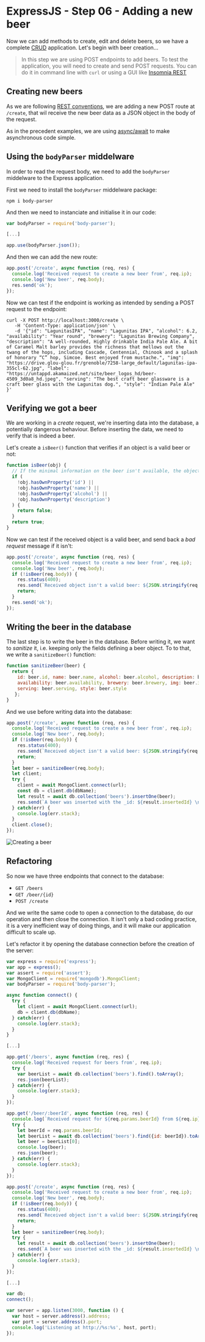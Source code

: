 # ExpressJS - Step 06 - Adding a new beer

Now we can add methods to create, edit and delete beers, so we have a complete [CRUD](https://en.wikipedia.org/wiki/Create,_read,_update_and_delete) application. Let's begin with beer creation...

> In this step we are using POST endpoints to add beers. To test the application, you will need to create and send POST requests. You can do it in command line with `curl` or using a GUI like [Insomnia REST](https://insomnia.rest/)


## Creating new beers


As we are following [REST conventions](https://en.wikipedia.org/wiki/Representational_state_transfer), we are adding a new POST route at `/create`, that wil receive the new beer data as a JSON object in the body of the request.

As in the precedent examples, we are using [async/await](https://developer.mozilla.org/en-US/docs/Web/JavaScript/Reference/Statements/async_function) to make asynchronous code simple.


## Using the `bodyParser` middelware

In order to read the request body, we need to add the `bodyParser` middelware to the Express application. 

First we need to install the `bodyParser` middelware package:

```shell
npm i body-parser
```

And then we need to instanciate and initialise it in our code:


```js
var bodyParser = require('body-parser');

[...]

app.use(bodyParser.json());
```

And then we can add the new route:


```js
app.post('/create', async function (req, res) {
  console.log('Received request to create a new beer from', req.ip);
  console.log('New beer', req.body);
  res.send('ok');
});
```

Now we can test if the endpoint is working as intended by sending a POST request to the endpoint:

```shell
curl -X POST http://localhost:3000/create \
   -H 'Content-Type: application/json' \
   -d '{"id": "LagunitasIPA", "name": "Lagunitas IPA", "alcohol": 6.2, "availability": "Year round", "brewery": "Lagunitas Brewing Company", "description": "A well-rounded, Highly drinkable India Pale Ale. A bit of Caramel Malt barley provides the richness that mellows out the twang of the hops, including Cascade, Centennial, Chinook and a splash of honorary “C” hop, Simcoe. Best enjoyed from mustache.", "img": "https://drive.glou-glou.fr/grenoble/7258-large_default/lagunitas-ipa-355cl-62.jpg", "label": "https://untappd.akamaized.net/site/beer_logos_hd/beer-4509_3d0a8_hd.jpeg", "serving": "The best craft beer glassware is a craft beer glass with the Lagunitas dog.", "style": "Indian Pale Ale" }'
```

## Verifying we got a beer

We are working in a *create* request, we're inserting data into the database, a potentially dangerous behaviour. Before inserting the data, we need to verify that is indeed a beer.

Let's create a `isBeer()` function that verifies if an object is a valid beer or not:

```js
function isBeer(obj) {
  // If the minimal information on the beer isn't available, the object isn't a valid beer
  if (
    !obj.hasOwnProperty('id') || 
    !obj.hasOwnProperty('name') || 
    !obj.hasOwnProperty('alcohol') || 
    !obj.hasOwnProperty('description') 
  ) {
    return false;
  }
  return true;
}
```

Now we can test if the received object is a valid beer, and send back a *bad request* message if it isn't:

```js
app.post('/create', async function (req, res) {
  console.log('Received request to create a new beer from', req.ip);
  console.log('New beer', req.body);
  if (!isBeer(req.body)) {
    res.status(400);
    res.send(`Received object isn't a valid beer: ${JSON.stringify(req.body)}`);
    return;
  }
  res.send('ok');
});
```


## Writing the beer in the database

The last step is to write the beer in the database. Before writing it, we want to *sanitize* it, i.e. keeping only the fields defining a beer object. To to that, we write a `sanitizeBeer()` function:

```js
function sanitizeBeer(beer) {
  return { 
    id: beer.id, name: beer.name, alcohol: beer.alcohol, description: beer.description, 
    availability: beer.availability, brewery: beer.brewery, img: beer.img, label: beer.label,
    serving: beer.serving, style: beer.style
   };
}
```

And we use before writing data into the database:

```js
app.post('/create', async function (req, res) {
  console.log('Received request to create a new beer from', req.ip);
  console.log('New beer', req.body);
  if (!isBeer(req.body)) {
    res.status(400);
    res.send(`Received object isn't a valid beer: ${JSON.stringify(req.body)}`);
    return;
  }
  let beer = sanitizeBeer(req.body);
  let client;
  try {  
    client = await MongoClient.connect(url);
    const db = client.db(dbName);
    let result = await db.collection('beers').insertOne(beer);
    res.send(`A beer was inserted with the _id: ${result.insertedId} \n`);
  } catch(err) {
    console.log(err.stack);
  }
  client.close();
});
```

![Creating a beer](../assets/step-06-creating-a-beer.png)


## Refactoring

So now we have three endpoints that connect to the database:

- `GET /beers`
- `GET /beer/{id}`
- `POST /create`

And we write the same code to open a connection to the database, do our operation and then close the connection. It isn't only a bad coding practice, it is a very inefficient way of doing things, and it will make our application difficult to scale up.

Let's refactor it by opening the database connection before the creation of the server:


```js
var express = require('express');
var app = express();
var assert = require('assert');
var MongoClient = require('mongodb').MongoClient;
var bodyParser = require('body-parser');

async function connect() {
  try {  
    let client = await MongoClient.connect(url);
    db = client.db(dbName);
  } catch(err) {
    console.log(err.stack);
  }
}

[...]

app.get('/beers', async function (req, res) {
  console.log('Received request for beers from', req.ip);
  try {  
    var beerList = await db.collection('beers').find().toArray();
    res.json(beerList);
  } catch(err) {
    console.log(err.stack);
  }
});

app.get('/beer/:beerId', async function (req, res) {
  console.log(`Received request for ${req.params.beerId} from ${req.ip}`);
  try {  
    let beerId = req.params.beerId;
    let beerList = await db.collection('beers').find({id: beerId}).toArray(); 
    let beer = beerList[0];
    console.log(beer);
    res.json(beer);
  } catch(err) {
    console.log(err.stack);
  }
});

app.post('/create', async function (req, res) {
  console.log('Received request to create a new beer from', req.ip);
  console.log('New beer', req.body);
  if (!isBeer(req.body)) {
    res.status(400);
    res.send(`Received object isn't a valid beer: ${JSON.stringify(req.body)}`);
    return;
  }
  let beer = sanitizeBeer(req.body);
  try {  
    let result = await db.collection('beers').insertOne(beer);
    res.send(`A beer was inserted with the _id: ${result.insertedId} \n`);
  } catch(err) {
    console.log(err.stack);
  }
});

[...]

var db;
connect();

var server = app.listen(3000, function () {
  var host = server.address().address;
  var port = server.address().port;
  console.log('Listening at http://%s:%s', host, port);
});
```


